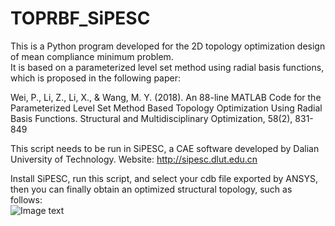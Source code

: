 # TOPRBF_SiPESC
This is a Python program developed for the 2D topology optimization design of mean compliance minimum problem.</br>
It is based on a parameterized level set method using radial basis functions, which is proposed in the following paper:</br>

Wei, P., Li, Z., Li, X., & Wang, M. Y. (2018). An 88-line MATLAB Code for the Parameterized Level Set Method Based Topology Optimization Using Radial Basis Functions. Structural and Multidisciplinary Optimization, 58(2), 831-849</br>

This script needs to be run in SiPESC, a CAE software developed by Dalian University of Technology. Website: http://sipesc.dlut.edu.cn


Install SiPESC, run this script, and select your cdb file exported by ANSYS, then you can finally obtain an optimized structural topology, such as follows:</br>
![Image text](https://raw.githubusercontent.com/appreciator/TOPRBF_SiPESC/master/Result.png)
